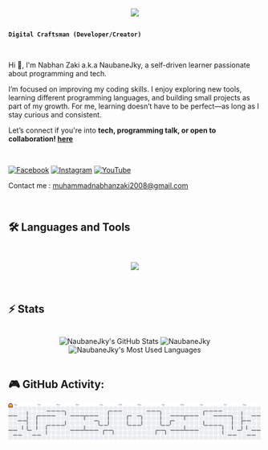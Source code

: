 <h1 align="center">
    <img src="https://readme-typing-svg.herokuapp.com/?font=Inter&size=48&center=true&vCenter=true&width=500&height=70&color=4493F8&duration=4000&lines=Hi+There!+👋;+I'm+Naubane+Jky!;" />
</h1>

**`Digital Craftsman (Developer/Creator)`**

<br>

Hi 👋, I'm Nabhan Zaki a.k.a NaubaneJky, a self-driven learner passionate about programming and tech.

I’m focused on improving my coding skills. I enjoy exploring new tools, learning different programming languages, and building small projects as part of my growth. For me, learning doesn’t have to be perfect—as long as I stay curious and consistent.

Let’s connect if you're into **tech, programming talk, or open to collaboration! [here](https://github.com/NaubaneJky/NaubaneJky/issues/1)**

<br>

[![Facebook](https://img.shields.io/badge/Facebook-%231877F2.svg?logo=Facebook&logoColor=white)](https://facebook.com/profile.php?id=61578370045928) 
[![Instagram](https://img.shields.io/badge/Instagram-%23E4405F.svg?logo=Instagram&logoColor=white)](https://instagram.com/naubanejky)
[![YouTube](https://img.shields.io/badge/YouTube-%23FF0000.svg?logo=YouTube&logoColor=white)](https://youtube.com/@naubane_jky?si=deSebBj9JrIXydLI)

Contact me : muhammadnabhanzaki2008@gmail.com

<br>

## 🛠️ Languages and Tools

<br>

<p align="center">
  <img src="https://skillicons.dev/icons?i=html,css,js,unity,laravel,mysql,py,php,cs,kotlin,java" />
</p>

<br>

## ⚡️ Stats

<br>

<div align=center>
  <img width=390 src="https://github-readme-stats.vercel.app/api?username=naubaneJky&theme=transparent&count_private=true&show_icons=true&rank_icon=github&locale=en" alt="NaubaneJky's GitHub Stats" />
  <img width=390 src="https://github-readme-streak-stats.herokuapp.com/?user=NaubaneJky&theme=transparent&count_private=true&border_radius=10&locale=en" alt="NaubaneJky" />
  <img width=325 src="https://github-readme-stats.vercel.app/api/top-langs?username=NaubaneJky&theme=transparent&layout=donut&hide=css&langs_count=8&border_radius=10&show_icons=true&locale=en" alt="NaubaneJky's Most Used Languages" />
</div>

<br>

## 🎮 GitHub Activity:
<picture>
  <source media="(prefers-color-scheme: dark)" srcset="https://raw.githubusercontent.com/NaubaneJky/NaubaneJky/output/pacman-contribution-graph-dark.svg">
  <source media="(prefers-color-scheme: light)" srcset="https://raw.githubusercontent.com/NaubaneJky/NaubaneJky/output/pacman-contribution-graph.svg">
  <img alt="pacman contribution graph" src="https://raw.githubusercontent.com/NaubaneJky/NaubaneJky/output/pacman-contribution-graph.svg">
</picture>

